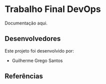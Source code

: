 # Trabalho Final DevOps

Documentação aqui.


## Desenvolvedores

Este projeto foi desenvolvido por:

 - Guilherme Grego Santos 

## Referências